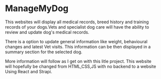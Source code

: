 # ManageMyDog

This websites will display all medical records, breed history and training records of your dogs.Vets and specialist dog care will have the ability to review and update dog's medical records.

There is a option to update general information like weight, behavioural changes and latest Vet visits. This information can be then displayed in a summary section for the selected dog.

More information will follow as I get on with this litle project. This website will hopefully be changed from HTML,CSS,JS with no backend to a website Using React and Strapi.


